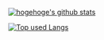 <!-- リポジトリステータス -->
[![hogehoge's github stats](https://github-readme-stats.vercel.app/api?username=hohnuki&hide=contribs&count_private=true&show_icons=true&theme=tokyonight)](https://github.com/hohnuki/)

<!-- ソースコード統計 -->
[![Top used Langs](https://github-readme-stats.vercel.app/api/top-langs/?username=hohnuki&layout=compact&theme=tokyonight&hide=Python,Cython,XSLT,HTML,SCSS)](https://github.com/hohnuki/)
